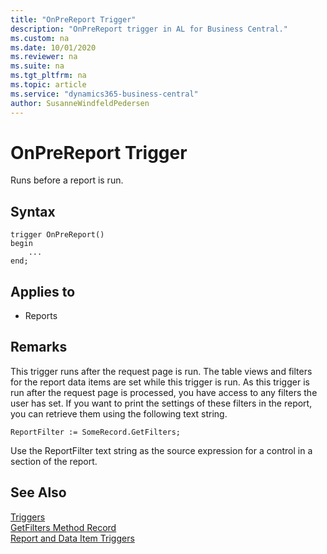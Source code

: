 ```yaml
---
title: "OnPreReport Trigger"
description: "OnPreReport trigger in AL for Business Central."
ms.custom: na
ms.date: 10/01/2020
ms.reviewer: na
ms.suite: na
ms.tgt_pltfrm: na
ms.topic: article
ms.service: "dynamics365-business-central"
author: SusanneWindfeldPedersen
---
```


# OnPreReport Trigger

Runs before a report is run.  

## Syntax

```AL
trigger OnPreReport() 
begin
    ...
end;
``` 
 
## Applies to

- Reports  
  
## Remarks  

This trigger runs after the request page is run. The table views and filters for the report data items are set while this trigger is run. As this trigger is run after the request page is processed, you have access to any filters the user has set. If you want to print the settings of these filters in the report, you can retrieve them using the following text string.  
  
```AL
ReportFilter := SomeRecord.GetFilters;  
```  
  
Use the ReportFilter text string as the source expression for a control in a section of the report.  
  
## See Also  

[Triggers](devenv-triggers.md)  
[GetFilters Method Record](../methods/devenv-getfilters-method-record.md)  
[Report and Data Item Triggers](devenv-report-and-data-item-triggers.md)  